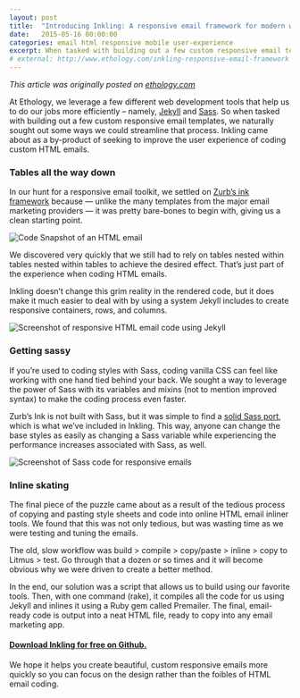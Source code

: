 ```yaml
---
layout: post
title:  "Introducing Inkling: A responsive email framework for modern web developers"
date:   2015-05-16 00:00:00
categories: email html responsive mobile user-experience
excerpt: When tasked with building out a few custom responsive email templates, we naturally sought out some ways we could streamline that process. Inkling came about as a by-product of seeking to improve the user experience of coding custom HTML emails.
# external: http://www.ethology.com/inkling-responsive-email-framework
---
```


_This article was originally posted on [ethology.com](http://www.ethology.com/inkling-responsive-email-framework?ref=seanricenet)_

At Ethology, we leverage a few different web development tools that help us to do our jobs more efficiently – namely, <a href="http://jekyllrb.com/" target="_blank">Jekyll</a> and <a href="http://sass-lang.com/" target="_blank">Sass</a>. So when tasked with building out a few custom responsive email templates, we naturally sought out some ways we could streamline that process. Inkling came about as a by-product of seeking to improve the user experience of coding custom HTML emails.

### Tables all the way down

In our hunt for a responsive email toolkit, we settled on <a href="http://zurb.com/ink/" target="_blank">Zurb’s ink framework</a> because — unlike the many templates from the major email marketing providers — it was pretty bare-bones to begin with, giving us a clean starting point.

<img class="alignnone size-full wp-image-2189" src="{{ site.baseurl }}/media/2015/code-before.jpg" alt="Code Snapshot of an HTML email ">

We discovered very quickly that we still had to rely on tables nested within tables nested within tables to achieve the desired effect. That’s just part of the experience when coding HTML emails.

Inkling doesn’t change this grim reality in the rendered code, but it does make it much easier to deal with by using a system Jekyll includes to create responsive containers, rows, and columns.

<img class="alignnone size-full wp-image-2188" src="{{ site.baseurl }}/media/2015/code-after.jpg" alt="Screenshot of responsive HTML email code using Jekyll">

### Getting sassy

If you’re used to coding styles with Sass, coding vanilla CSS can feel like working with one hand tied behind your back. We sought a way to leverage the power of Sass with its variables and mixins (not to mention improved syntax) to make the coding process even faster.

Zurb’s Ink is not built with Sass, but it was simple to find a <a href="https://github.com/faustgertz/sassy-ink" target="_blank">solid Sass port</a>, which is what we’ve included in Inkling. This way, anyone can change the base styles as easily as changing a Sass variable while experiencing the performance increases associated with Sass, as well.

<img class="alignnone size-full wp-image-2190" src="{{ site.baseurl }}/media/2015/sass.jpg" alt="Screenshot of Sass code for responsive emails">


### Inline skating

The final piece of the puzzle came about as a result of the tedious process of copying and pasting style sheets and code into online HTML email inliner tools. We found that this was not only tedious, but was wasting time as we were testing and tuning the emails.

The old, slow workflow was build &gt; compile &gt; copy/paste &gt; inline &gt; copy to Litmus &gt; test. Go through that a dozen or so times and it will become obvious why we were driven to create a better method.

In the end, our solution was a script that allows us to build using our favorite tools. Then, with one command (rake), it compiles all the code for us using Jekyll and inlines it using a Ruby gem called Premailer. The final, email-ready code is output into a neat HTML file, ready to copy into any email marketing app.

#### <a href="https://github.com/ethology-co/inkling" target="_blank">Download Inkling for free on Github.</a>

We hope it helps you create beautiful, custom responsive emails more quickly so you can focus on the design rather than the foibles of HTML email coding.
